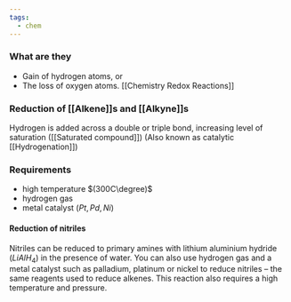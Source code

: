 ```yaml
---
tags:
  - chem
---
```

### What are they 
- Gain of hydrogen atoms, 
or
- The loss of oxygen atoms. 
 [[Chemistry Redox Reactions]]
### Reduction of [[Alkene]]s and [[Alkyne]]s
Hydrogen is added across a double or triple bond, increasing level of saturation ([[Saturated compound]])
(Also known as catalytic [[Hydrogenation]])
### Requirements
- high temperature $(300C\degree)$
- hydrogen gas
- metal catalyst ($Pt, Pd, Ni$)

#### Reduction of nitriles
Nitriles can be reduced to primary amines with lithium aluminium hydride ($LiAlH_4$) in the presence of water. You can also use hydrogen gas and a metal catalyst such as palladium, platinum or nickel to reduce nitriles – the same reagents used to reduce alkenes. This reaction also requires a high temperature and pressure.